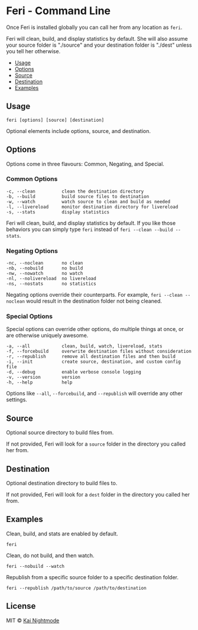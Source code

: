 # Feri - Command Line

Once Feri is installed globally you can call her from any location as `feri`.

Feri will clean, build, and display statistics by default. She will also assume your source folder is "./source" and your destination folder is "./dest" unless you tell her otherwise.

* [Usage](#usage)
* [Options](#options)
* [Source](#source)
* [Destination](#destination)
* [Examples](#examples)

## Usage

```
feri [options] [source] [destination]
```

Optional elements include options, source, and destination.

## Options

Options come in three flavours: Common, Negating, and Special.

### Common Options

```
-c, --clean          clean the destination directory
-b, --build          build source files to destination
-w, --watch          watch source to clean and build as needed
-l, --livereload     monitor destination directory for livereload
-s, --stats          display statistics
```

Feri will clean, build, and display statistics by default. If you like those behaviors you can simply type `feri` instead of `feri --clean --build --stats`.

### Negating Options

```
-nc, --noclean       no clean
-nb, --nobuild       no build
-nw, --nowatch       no watch
-nl, --nolivereload  no livereload
-ns, --nostats       no statistics
```

Negating options override their counterparts. For example, `feri --clean --noclean` would result in the destination folder not being cleaned.

### Special Options

Special options can override other options, do multiple things at once, or are otherwise uniquely awesome.

```
-a, --all            clean, build, watch, livereload, stats
-f, --forcebuild     overwrite destination files without consideration
-r, --republish      remove all destination files and then build
-i, --init           create source, destination, and custom config file
-d, --debug          enable verbose console logging
-v, --version        version
-h, --help           help
```

Options like `--all`, `--forcebuild`, and `--republish` will override any other settings.

## Source

Optional source directory to build files from.

If not provided, Feri will look for a `source` folder in the directory you called her from.

## Destination

Optional destination directory to build files to.

If not provided, Feri will look for a `dest` folder in the directory you called her from.

## Examples

Clean, build, and stats are enabled by default.

```
feri
```

Clean, do not build, and then watch.

```
feri --nobuild --watch
```

Republish from a specific source folder to a specific destination folder.

```
feri --republish /path/to/source /path/to/destination
```

## License

MIT © [Kai Nightmode](https://forestmist.org)